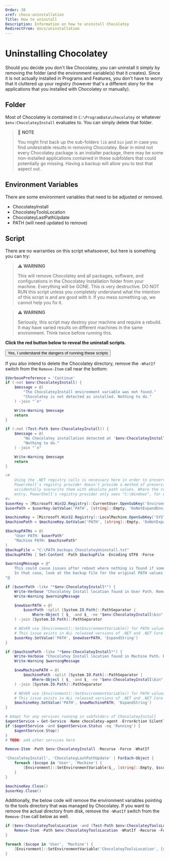 ```yaml
---
Order: 30
xref: choco-uninstallation
Title: How to uninstall
Description: Information on how to uninstall Chocolatey
RedirectFrom: docs/uninstallation
---
```


# Uninstalling Chocolatey

Should you decide you don't like Chocolatey, you can uninstall it simply by removing the folder (and the environment variable(s) that it creates).  Since it is not actually installed in Programs and Features, you don't have to worry that it cluttered up your registry (however that's a different story for the applications that you installed with Chocolatey or manually).

## Folder
Most of Chocolatey is contained in `C:\ProgramData\chocolatey` or whatever `$env:ChocolateyInstall` evaluates to. You can simply delete that folder.

> :memo: **NOTE**
>
> You might first back up the sub-folders `lib` and `bin` just in case you find undesirable results in removing Chocolatey. Bear in mind not every Chocolatey package is an installer package, there may be some non-installed applications contained in these subfolders that could potentially go missing. Having a backup will allow you to test that aspect out.

## Environment Variables
There are some environment variables that need to be adjusted or removed.

* ChocolateyInstall
* ChocolateyToolsLocation
* ChocolateyLastPathUpdate
* PATH (will need updated to remove)

## Script
There are no warranties on this script whatsoever, but here is something you can try:

> :warning: **WARNING**
>
> This will remove Chocolatey and all packages, software, and configurations in the Chocolatey Installation folder from your machine. Everything will be GONE. This is very destructive. DO NOT RUN this script unless you completely understand what the intention of this script is and are good with it. If you mess something up, we cannot help you fix it.

> :warning: **WARNING**
>
> Seriously, this script may destroy your machine and require a rebuild. It may have varied results on different machines in the same environment. Think twice before running this.

<p class="text-danger"><strong>Click the red button below to reveal the uninstall scripts.</strong></p>
<button class="btn btn-danger btn-collapse collapsed" type="button" data-bs-toggle="collapse" data-bs-target="#uninstallScripts" aria-expanded="false" aria-controls="uninstallScripts">Yes, I understand the dangers of running these scripts</button>
<div id="uninstallScripts" class="collapse">
<div class="pt-3">

If you also intend to delete the Chocolatey directory, remove the `-WhatIf` switch from the `Remove-Item` call near the bottom:

~~~powershell
$VerbosePreference = 'Continue'
if (-not $env:ChocolateyInstall) {
    $message = @(
        "The ChocolateyInstall environment variable was not found."
        "Chocolatey is not detected as installed. Nothing to do."
    ) -join "`n"

    Write-Warning $message
    return
}

if (-not (Test-Path $env:ChocolateyInstall)) {
    $message = @(
        "No Chocolatey installation detected at '$env:ChocolateyInstall'."
        "Nothing to do."
    ) -join "`n"

    Write-Warning $message
    return
}

<#
    Using the .NET registry calls is necessary here in order to preserve environment variables embedded in PATH values;
    Powershell's registry provider doesn't provide a method of preserving variable references, and we don't want to
    accidentally overwrite them with absolute path values. Where the registry allows us to see "%SystemRoot%" in a PATH
    entry, PowerShell's registry provider only sees "C:\Windows", for example.
#>
$userKey = [Microsoft.Win32.Registry]::CurrentUser.OpenSubKey('Environment')
$userPath = $userKey.GetValue('PATH', [string]::Empty, 'DoNotExpandEnvironmentNames').ToString()

$machineKey = [Microsoft.Win32.Registry]::LocalMachine.OpenSubKey('SYSTEM\ControlSet001\Control\Session Manager\Environment\')
$machinePath = $machineKey.GetValue('PATH', [string]::Empty, 'DoNotExpandEnvironmentNames').ToString()

$backupPATHs = @(
    "User PATH: $userPath"
    "Machine PATH: $machinePath"
)
$backupFile = "C:\PATH_backups_ChocolateyUninstall.txt"
$backupPATHs | Set-Content -Path $backupFile -Encoding UTF8 -Force

$warningMessage = @"
    This could cause issues after reboot where nothing is found if something goes wrong.
    In that case, look at the backup file for the original PATH values in '$backupFile'.
"@

if ($userPath -like "*$env:ChocolateyInstall*") {
    Write-Verbose "Chocolatey Install location found in User Path. Removing..."
    Write-Warning $warningMessage

    $newUserPATH = @(
        $userPath -split [System.IO.Path]::PathSeparator |
            Where-Object { $_ -and $_ -ne "$env:ChocolateyInstall\bin" }
    ) -join [System.IO.Path]::PathSeparator

    # NEVER use [Environment]::SetEnvironmentVariable() for PATH values; see https://github.com/dotnet/corefx/issues/36449
    # This issue exists in ALL released versions of .NET and .NET Core as of 12/19/2019
    $userKey.SetValue('PATH', $newUserPATH, 'ExpandString')
}

if ($machinePath -like "*$env:ChocolateyInstall*") {
    Write-Verbose "Chocolatey Install location found in Machine Path. Removing..."
    Write-Warning $warningMessage

    $newMachinePATH = @(
        $machinePath -split [System.IO.Path]::PathSeparator |
            Where-Object { $_ -and $_ -ne "$env:ChocolateyInstall\bin" }
    ) -join [System.IO.Path]::PathSeparator

    # NEVER use [Environment]::SetEnvironmentVariable() for PATH values; see https://github.com/dotnet/corefx/issues/36449
    # This issue exists in ALL released versions of .NET and .NET Core as of 12/19/2019
    $machineKey.SetValue('PATH', $newMachinePATH, 'ExpandString')
}

# Adapt for any services running in subfolders of ChocolateyInstall
$agentService = Get-Service -Name chocolatey-agent -ErrorAction SilentlyContinue
if ($agentService -and $agentService.Status -eq 'Running') {
    $agentService.Stop()
}
# TODO: add other services here

Remove-Item -Path $env:ChocolateyInstall -Recurse -Force -WhatIf

'ChocolateyInstall', 'ChocolateyLastPathUpdate' | ForEach-Object {
    foreach ($scope in 'User', 'Machine') {
        [Environment]::SetEnvironmentVariable($_, [string]::Empty, $scope)
    }
}

$machineKey.Close()
$userKey.Close()
~~~

Additionally, the below code will remove the environment variables pointing to the tools directory that was managed by Chocolatey.
If you want to remove the actual directory from disk, remove the `-WhatIf` switch from the `Remove-Item` call below as well.

~~~powershell
if ($env:ChocolateyToolsLocation -and (Test-Path $env:ChocolateyToolsLocation)) {
    Remove-Item -Path $env:ChocolateyToolsLocation -WhatIf -Recurse -Force
}

foreach ($scope in 'User', 'Machine') {
    [Environment]::SetEnvironmentVariable('ChocolateyToolsLocation', [string]::Empty, $scope)
}
~~~
</div>
</div>